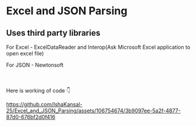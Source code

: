 # Excel and JSON Parsing 

## Uses third party libraries

For Excel - ExcelDataReader and Interop(Ask Microsoft Excel application to open excel file)

For JSON - Newtonsoft
<br/>
<br/>
<br/>
<br/>
Here is working of code 👇



https://github.com/IshaKansal-25/Excel_and_JSON_Parsing/assets/106754674/3b9097ee-5a2f-4877-87d0-676bf2d0f416


